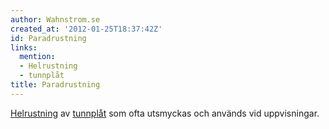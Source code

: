 ```yaml
---
author: Wahnstrom.se
created_at: '2012-01-25T18:37:42Z'
id: Paradrustning
links:
  mention:
  - Helrustning
  - tunnplåt
title: Paradrustning
---
```


[Helrustning] av [tunnplåt] som ofta utsmyckas och används vid uppvisningar.

  [Helrustning]: Helrustning
  [tunnplåt]: tunnplåt